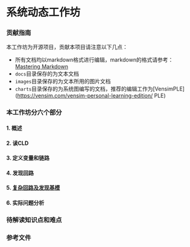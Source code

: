 # 系统动态工作坊

### 贡献指南

本工作坊为开源项目，贡献本项目请注意以下几点：

* 所有文档均以markdown格式进行编辑，markdown的格式请参考：[Mastering Markdown](https://guides.github.com/features/mastering-markdown/ "Markdown")
* `docs`目录保存的为文本文档
* `images`目录保存的为文本所用的图片文档
* `charts`目录保存的为系统图编写的文档，推荐的编辑工作为[VensimPLE](https://vensim.com/vensim-personal-learning-edition/ PLE)





### 本工作坊分六个部分

#### 1. 概述

#### 2. 读CLD

#### 3. 定义变量和链路

#### 4. 发现回路

#### 5. [复杂回路及发现基模](docs/multiple_loop.md "复杂回路")

#### 6. 实际问题分析


### 待解读知识点和难点
### 参考文件

### 

